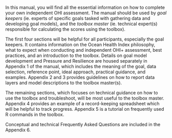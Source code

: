 

In this manual, you will find all the essential information on how to complete your own independent OHI assessment. The manual should be used by _goal keepers_ (ie. experts of specific goals tasked with gathering data and developing goal models), and the _toolbox master_ (ie. technical expert(s) responsible for calculating the scores using the toolbox).  

The first four sections will be helpful for all participants, especially the goal keepers. It contains information on the Ocean Health Index philosophy, what to expect when conducting and independent OHI+ assessment, best practices, and an introduction to the toolbox. Details on goal model development and Pressure and Resilience are housed separately in Appendix 1 of the manual, which includes the meaning of the goal, data selection, reference point, ideal approach, practical guidance, and examples. Appendix 2 and 3 provides guidelines on how to report data layers and model descriptions to the toolbox master(s).

The remaining sections, which focuses on technical guidance on how to use the toolbox and troubleshoot, will be most useful to the toolbox master. Appendix 4 provides an example of a record-keeping spreadsheet which will be helpful to track progress. Appendix 5 is a tutorial on frequently used R commands in the toolbox.

Conceptual and technical Frequently Asked Questions are included in the Appendix 6.

<!-- This last part will be used for the downloadable pdf version of the manual as a first page/quick-start guide -->
<!-- If you have further questions not covered by the manual or the Goal-by-Goal section, please don't hesitate to contact our OHI+ team at _info@ohi-science.org_, or utilize the collective wisdom of the OHI+ community and find answers or post questions on our Forum(link). -->
